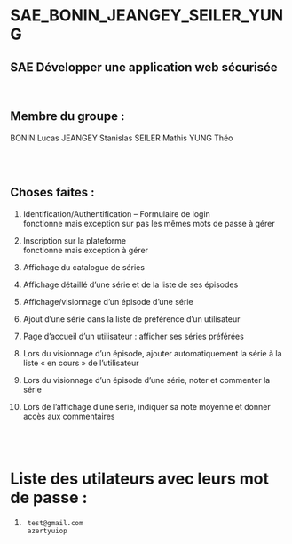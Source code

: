 # SAE_BONIN_JEANGEY_SEILER_YUNG

## SAE Développer une application web sécurisée 

<br>

## Membre du groupe : 
BONIN Lucas 
JEANGEY Stanislas
SEILER Mathis
YUNG Théo

<br>
<br>

## Choses faites :

1. Identification/Authentification – Formulaire de login  
    fonctionne mais exception sur pas les mêmes mots de passe à gérer 

2. Inscription sur la plateforme  
    fonctionne mais exception à gérer

3. Affichage du catalogue de séries

4. Affichage détaillé d’une série et de la liste de ses épisodes

5. Affichage/visionnage d’un épisode d’une série

6. Ajout d’une série dans la liste de préférence d’un utilisateur

7. Page d’accueil d’un utilisateur : afficher ses séries préférées

8. Lors du visionnage d’un épisode, ajouter automatiquement la série à la liste « en
cours » de l’utilisateur

9. Lors du visionnage d’un épisode d’une série, noter et commenter la série

10. Lors de l’affichage d’une série, indiquer sa note moyenne et donner accès aux
commentaires

<br>
<br>

# Liste des utilateurs avec leurs mot de passe :
1.      test@gmail.com  
        azertyuiop